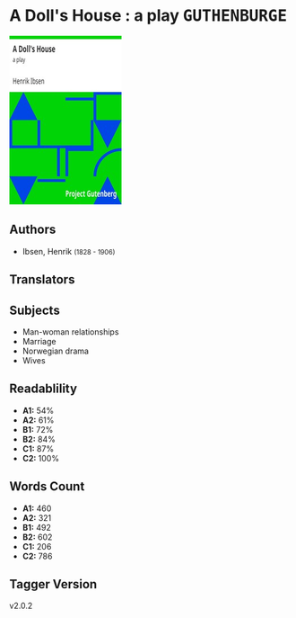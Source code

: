 # A Doll's House : a play <kbd>GUTHENBURGE</kbd>

![](./cover.medium.jpg "")

## Authors


 - Ibsen, Henrik <small>(1828 - 1906)</small>

## Translators



## Subjects


 - Man-woman relationships
 - Marriage
 - Norwegian drama
 - Wives

## Readablility


 - **A1:** 54%
 - **A2:** 61%
 - **B1:** 72%
 - **B2:** 84%
 - **C1:** 87%
 - **C2:** 100%

## Words Count


 - **A1:** 460
 - **A2:** 321
 - **B1:** 492
 - **B2:** 602
 - **C1:** 206
 - **C2:** 786

## Tagger Version


v2.0.2
